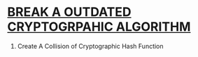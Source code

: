 # <u>BREAK A OUTDATED CRYPTOGRPAHIC ALGORITHM</u>

1) Create A Collision of Cryptographic Hash Function